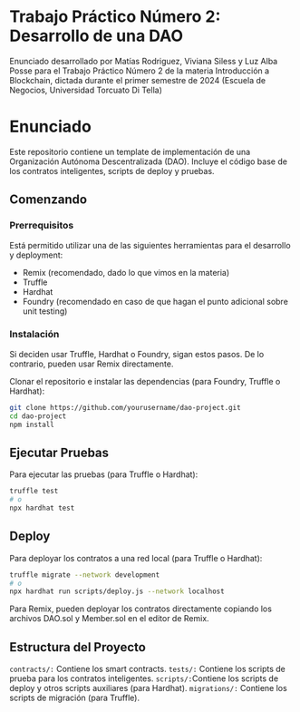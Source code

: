 # Trabajo Práctico Número 2: Desarrollo de una DAO
Enunciado desarrollado por Matías Rodriguez, Viviana Siless y Luz Alba Posse para el Trabajo Práctico Número 2 de la materia Introducción a Blockchain, dictada durante el primer semestre de 2024 (Escuela de Negocios, Universidad Torcuato Di Tella)

# Enunciado
Este repositorio contiene un template de implementación de una Organización Autónoma Descentralizada (DAO). Incluye el código base de los contratos inteligentes, scripts de deploy y pruebas.

## Comenzando

### Prerrequisitos

Está permitido utilizar una de las siguientes herramientas para el desarrollo y deployment:
- Remix (recomendado, dado lo que vimos en la materia)
- Truffle
- Hardhat
- Foundry (recomendado en caso de que hagan el punto adicional sobre unit testing)

### Instalación

Si deciden usar Truffle, Hardhat o Foundry, sigan estos pasos. De lo contrario, pueden usar Remix directamente.

Clonar el repositorio e instalar las dependencias (para Foundry, Truffle o Hardhat):

```bash
git clone https://github.com/yourusername/dao-project.git
cd dao-project
npm install
```

## Ejecutar Pruebas
Para ejecutar las pruebas (para Truffle o Hardhat):

```bash
truffle test
# o
npx hardhat test
```

## Deploy
Para deployar los contratos a una red local (para Truffle o Hardhat):

```bash
truffle migrate --network development
# o
npx hardhat run scripts/deploy.js --network localhost
```

Para Remix, pueden deployar los contratos directamente copiando los archivos DAO.sol y Member.sol en el editor de Remix.

## Estructura del Proyecto
`contracts/:` Contiene los smart contracts.
`tests/:` Contiene los scripts de prueba para los contratos inteligentes.
`scripts/:`Contiene los scripts de deploy y otros scripts auxiliares (para Hardhat).
`migrations/:` Contiene los scripts de migración (para Truffle).
